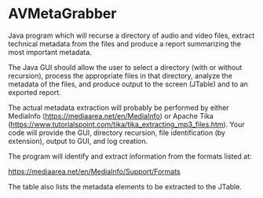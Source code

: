# AVMetaGrabber

Java program which will recurse a directory of audio and video files, extract technical metadata from the files and produce a report summarizing the most important metadata.

The Java GUI should allow the user to select a directory (with or without recursion), process the appropriate files in that directory, analyze the metadata of the files, and produce output to the screen (JTable) and to an exported report.

The actual metadata extraction will probably be performed by either MediaInfo (https://mediaarea.net/en/MediaInfo) or Apache Tika (https://www.tutorialspoint.com/tika/tika_extracting_mp3_files.htm). Your code will provide the GUI, directory recursion, file identification (by extension), output to GUI, and log creation.

The program will identify and extract information from the formats listed at:

https://mediaarea.net/en/MediaInfo/Support/Formats

The table also lists the metadata elements to be extracted to the JTable.
